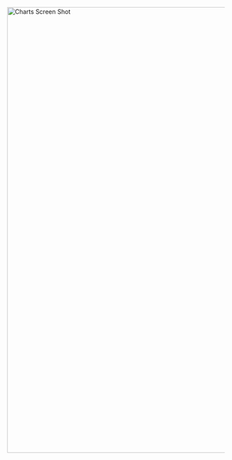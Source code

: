 <img width="1034" alt="Charts Screen Shot" src="https://github.com/gmashtalyar/Swift-Charts/assets/107112186/fccf67c2-23d0-4180-be8e-25a6cc8b31d7">
